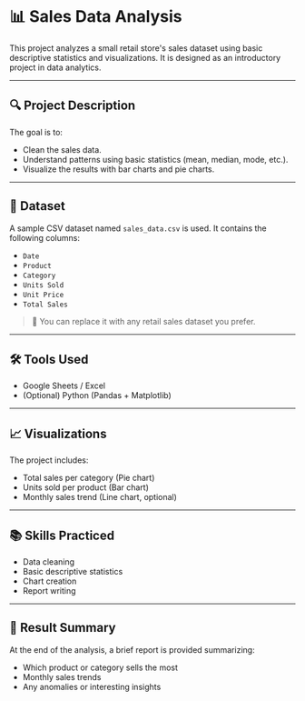 # 📊 Sales Data Analysis

This project analyzes a small retail store's sales dataset using basic descriptive statistics and visualizations. It is designed as an introductory project in data analytics.

---

## 🔍 Project Description

The goal is to:
- Clean the sales data.
- Understand patterns using basic statistics (mean, median, mode, etc.).
- Visualize the results with bar charts and pie charts.

---

## 📁 Dataset

A sample CSV dataset named `sales_data.csv` is used. It contains the following columns:
- `Date`
- `Product`
- `Category`
- `Units Sold`
- `Unit Price`
- `Total Sales`

> 📌 You can replace it with any retail sales dataset you prefer.

---

## 🛠️ Tools Used

- Google Sheets / Excel
- (Optional) Python (Pandas + Matplotlib)

---

## 📈 Visualizations

The project includes:
- Total sales per category (Pie chart)
- Units sold per product (Bar chart)
- Monthly sales trend (Line chart, optional)

---

## 📚 Skills Practiced

- Data cleaning
- Basic descriptive statistics
- Chart creation
- Report writing

---

## 🧾 Result Summary

At the end of the analysis, a brief report is provided summarizing:
- Which product or category sells the most
- Monthly sales trends
- Any anomalies or interesting insights




